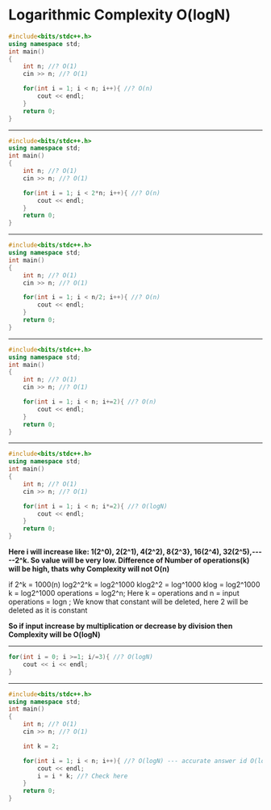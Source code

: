 # Logarithmic Complexity O(logN)

```c++
#include<bits/stdc++.h>
using namespace std;
int main()
{
    int n; //? O(1)
    cin >> n; //? O(1)

    for(int i = 1; i < n; i++){ //? O(n)
        cout << endl;
    }
    return 0;
}
```

-------------------------------------------------------------------------------------------------------------------------------------------

```c++
#include<bits/stdc++.h>
using namespace std;
int main()
{
    int n; //? O(1)
    cin >> n; //? O(1)

    for(int i = 1; i < 2*n; i++){ //? O(n)
        cout << endl;
    }
    return 0;
}
```

----------------------------------------------------------------------------------------------------------------------------------------------

```c++
#include<bits/stdc++.h>
using namespace std;
int main()
{
    int n; //? O(1)
    cin >> n; //? O(1)

    for(int i = 1; i < n/2; i++){ //? O(n)
        cout << endl;
    }
    return 0;
}
```

----------------------------------------------------------------------------------------------------------------------------------------------

```c++
#include<bits/stdc++.h>
using namespace std;
int main()
{
    int n; //? O(1)
    cin >> n; //? O(1)

    for(int i = 1; i < n; i+=2){ //? O(n)
        cout << endl;
    }
    return 0;
}
```

----------------------------------------------------------------------------------------------------------------------------------------

```c++
#include<bits/stdc++.h>
using namespace std;
int main()
{
    int n; //? O(1)
    cin >> n; //? O(1)

    for(int i = 1; i < n; i*=2){ //? O(logN)
        cout << endl;
    }
    return 0;
}
```
**Here i will increase like: 1(2^0), 2(2^1), 4(2^2), 8{2^3}, 16(2^4), 32(2^5),-----2^k. So value will be very low. Difference of Number of operations(k) will be high, thats why Complexity will not O(n)**

if 2^k = 1000(n)
log2^2^k = log2^1000
klog2^2 = log^1000
klog = log2^1000
k = log2^1000
operations = log2^n; Here k = operations and n = input
operations = logn ; We know that constant will be deleted, here 2 will be deleted as it is constant

**So if input increase by multiplication or decrease by division then Complexity will be O(logN)**

-------------------------------------------------------------------------------------------------------------------------------------

```c++
for(int i = 0; i >=1; i/=3){ //? O(logN)
    cout << i << endl;
}
```

-------------------------------------------------------------------------------------------------------------------------------------------

```c++
#include<bits/stdc++.h>
using namespace std;
int main()
{
    int n; //? O(1)
    cin >> n; //? O(1)

    int k = 2;

    for(int i = 1; i < n; i++){ //? O(logN) --- accurate answer id O(log2^N) because k is 2, if k is not given then value will be O(logk^N)
        cout << endl;
        i = i * k; //? Check here
    }
    return 0;
}
```